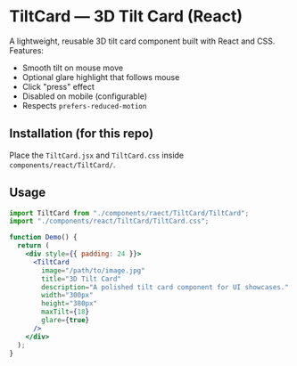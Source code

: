 # TiltCard — 3D Tilt Card (React)

A lightweight, reusable 3D tilt card component built with React and CSS.
Features:
- Smooth tilt on mouse move
- Optional glare highlight that follows mouse
- Click "press" effect
- Disabled on mobile (configurable)
- Respects `prefers-reduced-motion`

## Installation (for this repo)
Place the `TiltCard.jsx` and `TiltCard.css` inside `components/react/TiltCard/`.

## Usage
```jsx
import TiltCard from "./components/raect/TiltCard/TiltCard";
import "./components/react/TiltCard/TiltCard.css";

function Demo() {
  return (
    <div style={{ padding: 24 }}>
      <TiltCard
        image="/path/to/image.jpg"
        title="3D Tilt Card"
        description="A polished tilt card component for UI showcases."
        width="300px"
        height="380px"
        maxTilt={18}
        glare={true}
      />
    </div>
  );
}
